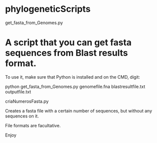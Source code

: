 # phylogeneticScripts

get_fasta_from_Genomes.py 

# A script that you can get fasta sequences from Blast results format.

To use it, make sure that Python is installed and on the CMD, digit:

python get_fasta_from_Genomes.py genomefile.fna blastresultfile.txt outputfile.txt


criaNumerosFasta.py

Creates a fasta file with a certain number of sequences, but without any sequences on it.


File formats are facultative.

Enjoy
